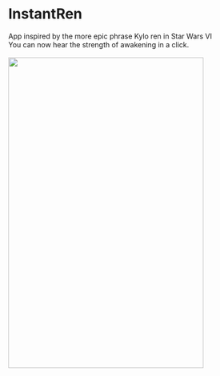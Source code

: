 # InstantRen

App inspired by the more epic phrase Kylo ren in Star Wars VI<br>
You can now hear the strength of awakening in a click.
<br>
<br>
<a href="url"><img src="http://i63.tinypic.com/2mq6bue.png"  height="620" width="390" ></a>

